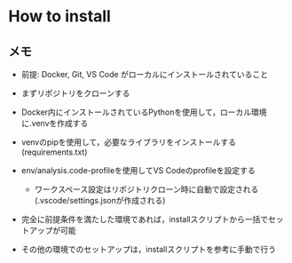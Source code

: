 # How to install

## メモ

* 前提: Docker, Git, VS Code がローカルにインストールされていること
* まずリポジトリをクローンする
* Docker内にインストールされているPythonを使用して，ローカル環境に.venvを作成する
* venvのpipを使用して，必要なライブラリをインストールする (requirements.txt)
* env/analysis.code-profileを使用してVS Codeのprofileを設定する
    * ワークスペース設定はリポジトリクローン時に自動で設定される (.vscode/settings.jsonが作成される)

* 完全に前提条件を満たした環境であれば，installスクリプトから一括でセットアップが可能
* その他の環境でのセットアップは，installスクリプトを参考に手動で行う
